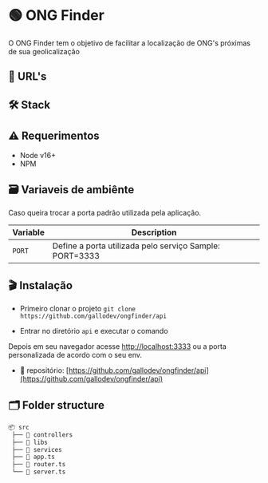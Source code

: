 
# 🟢 ONG Finder

O ONG Finder tem o objetivo de facilitar a localização de ONG's próximas de sua geolicalização

## 🔗 URL's


## 🛠 Stack


## ⚠️ Requerimentos

- Node v16+
- NPM

## 🗃 Variaveis de ambiênte

Caso queira trocar a porta padrão utilizada pela aplicação.

| Variable | Description |
| --- | --- |
| `PORT` | Define a porta utilizada pelo serviço Sample: PORT=3333 |

## 🎬 Instalação

- Primeiro clonar o projeto `git clone https://github.com/gallodev/ongfinder/api` 

- Entrar no diretório `api` e executar o comando ` `

Depois em seu navegador acesse [http://localhost:3333](http://localhost:3333) ou a porta personalizada de acordo com o seu env.

- 📁 repositório: [https://github.com/gallodev/ongfinder/api](https://github.com/gallodev/ongfinder/api)

## 🗂 Folder structure

```bash
📦 src
 ├── 📂 controllers
 ├── 📂 libs
 ├── 📂 services
 ├── 📜 app.ts
 ├── 📜 router.ts
 └── 📜 server.ts
```